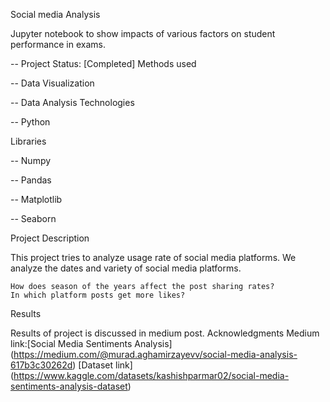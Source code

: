 Social media Analysis

Jupyter notebook to show impacts of various factors on student performance in exams.

-- Project Status: [Completed]
Methods used

-- Data Visualization

-- Data Analysis
Technologies

-- Python

Libraries

-- Numpy

-- Pandas

-- Matplotlib

-- Seaborn

Project Description

This project tries to analyze usage rate of social media platforms. We analyze the dates and variety of social media platforms.

    How does season of the years affect the post sharing rates?
    In which platform posts get more likes?
    

Results

Results of project is discussed in medium post.
Acknowledgments
Medium link:[Social Media Sentiments Analysis] (https://medium.com/@murad.aghamirzayevv/social-media-analysis-617b3c30262d)
[Dataset link] (https://www.kaggle.com/datasets/kashishparmar02/social-media-sentiments-analysis-dataset)
